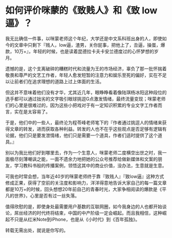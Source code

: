 # 如何评价咪蒙的《致贱人》和《致 low 逼》？

我无比确信一件事，以咪蒙老师这个年纪，大学还是中文系科班出身的人，即使如今的文章中只剩下『贱人，low逼，渣男，关你屁事，把他上了，丑逼，操蛋，爆款，10万+』，年轻的时候，也是读着昆德拉卡夫卡安兰德度过的心怀梦想的岁月。  

遗憾的是，这个支离破碎的糟糕时代和流量为王的市场经济，辜负了那一批怀揣着敬畏和尊严的文艺工作者，年轻人愈发短暂的注意力和娱乐至死的偏好，实在不足以让前者们在追求理想的道路上过上体面的生活。  

但这并不意味着他们没有才华，尤其近几年，眼睁睁看着像陆琪杨冰阳这种段位的选手都可以通过拙劣的文字吸引眼球挑逗G点激发情绪，最终流量变现；咪蒙老师们的心里是很难过的，因为这些小把戏对于有一定知识积累的专业文字工作者而言，实在是太容易了。  

于是，他们中的一些人，最终沦为程苓峰老师笔下的『作者通过挑逗人的情绪来获得文章的转发，进而获取各种利益。转发的人也不在乎这些观点是否足够有逻辑有论据，他们只是要发泄情绪，他们只是需要一个道具，作者们适时提供了这个道具。』  

别以为我比他们好到哪里去，作为一个生意人，咪蒙老师二度横空出世之时，我一面极尽刻薄嘲讽之能，一面不遗余力地把她的公众号推荐给做新媒体和文案的朋友，学习教科书般的传播案例，领悟这其中的商业价值，没办法，生意就是生意。  

可我也时常会想，当年近40岁的咪蒙老师终于靠『致贱人』『致low逼』这种方式修成正果，获得了空前的关注度和影响力，洋洋得意地告诉大家自己的每一篇文章都是10万+的时候，回头想想20年前自己的青春时光，大家争相阅读的爆款是《平凡的世界》，心里是否有过一丝失落。  

值得欣慰的是，即使身处最需要用户基数的互联网圈，如今我身边的人也都开始谈论，屌丝经济的时代终将结束，中国的中产阶级一定会崛起。而且我相信，这种崛起不只是从红米Note到iPhone，也是从《小时代》到《百年孤独》。  

转载无需出处，就说是你写的。